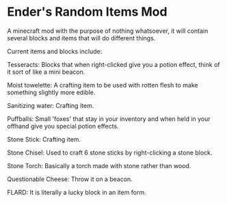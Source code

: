# Ender's Random Items Mod
A minecraft mod with the purpose of nothing whatsoever, it will contain several blocks and items that will do different things.

Current items and blocks include:

Tesseracts: Blocks that when right-clicked give you a potion effect,
think of it sort of like a mini beacon.

Moist towelette: A crafting item to be used with rotten flesh to make something slightly more edible.

Sanitizing water: Crafting item.

Puffballs: Small 'foxes' that stay in your inventory and when held in your offhand give you special potion effects.

Stone Stick: Crafting item.

Stone Chisel: Used to craft 6 stone sticks by right-clicking a stone block.

Stone Torch: Basically a torch made with stone rather than wood.

Questionable Cheese: Throw it on a beacon.

FLARD: It is literally a lucky block in an item form.